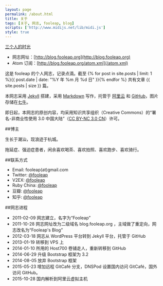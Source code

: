 ```yaml
---
layout: page
permalink: /about.html
title: 关于
tags: [关于, 网志, fooleap, blog]
scripts: ['http://www.midijs.net/lib/midi.js']
style: true
---
```


<a class="mid" id="play-mid" href="javascript:void(0)" onClick="MIDIjs.play('http://7fv9cr.com1.z0.glb.clouddn.com/Fmmusic.mid');"><i class="icon-volume-up"></i></a><a class="mid" id="stop-mid" href="javascript:void(0)" onClick="MIDIjs.stop();"><i class="icon-stop"></i></a><a class="mid" id="mid-title" href="http://www.xiami.com/song/3556769" target="_blank">三个人的时光</a>

* 网志网址：[http://blog.fooleap.org](http://blog.fooleap.org)
* Atom 订阅：[http://blog.fooleap.org/atom.xml](/atom.xml)

这是 fooleap 的个人网志，记录点滴。截至 {% for post in site.posts | limit: 1 %}{{ post.date |  date: "%Y 年 %m 月 %d 日" }}{% endfor %} 共有文章 {{ site.posts | size }} 篇。

本网志采用 [Jekyll](http://jekyllrb.com/) 搭建，采用 [Markdown](http://daringfireball.net/projects/markdown/) 写作，托管于 [阿里云](http://www.aliyun.com) 和 [GitHub](https://github.com/fooleap/fooleap.github.io)，图片存储在[七牛](https://portal.qiniu.com/signup?code=3lmtscszx8zf4)。 

即日起，本网志的原创内容，均采用知识共享组织（Creative Commons）的“署名-非商业性使用 3.0 中国大陆”（[CC BY-NC 3.0 CN](http://creativecommons.org/licenses/by-nc/3.0/cn/)）许可。

##博主

生长于潮汕，现浪迹于杭城。

拖延症、强迫症患者，闲余喜欢喝茶、喜欢拍照、喜欢跑步、喜欢骑行。

##联系方式

* Email: fooleap(at)gmail.com
* Twitter: [@fooleap](http://twitter.com/fooleap)
* V2EX: [@fooleap](http://www.v2ex.com/member/fooleap)
* Ruby China: [@fooleap](http://ruby-china.org/fooleap)
* 豆瓣: [@fooleap](http://douban.com/people/fooleap)
* 知乎: [@fooleap](http://zhihu.com/people/fooleap)

##网志进程

* 2011-02-09 网志建立，名字为“Fooleap”
* 2011-10-28 网志网址改为二级域名 blog.fooleap.org ，主域做了重定向，网志改名为“Fooleap&#039;s Blog”
* 2012-03-18 网志从 WordPress 平台转到 Jekyll 平台，托管于 GitHub
* 2013-01-19 转移到 VPS 上
* 2014-01-10 所用的 Host700 卷铺走人，重新转移到 GitHub
* 2014-06-29 升级 Bootstrap 框架为 3.2 
* 2014-08-05 放弃 Bootstrap 框架
* 2015-05-23 增加远程 GitCafé 分支，DNSPod 设置国内访问 GitCafé，国外访问 GitHub。
* 2015-10-28 国内解析到阿里云虚拟主机

<!--<style>
    .mid{
      line-height: 26px;
      font-size: 16px;
      border: none;
      padding: 5px;
      color: #333!important;
    }
    a.mid:after{
      content: ''!important;
    }
    </style>-->
